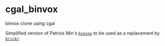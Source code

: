 # cgal_binvox
binvox clone using cgal

Simplified version of Patrick Min's [`binvox`](https://www.patrickmin.com/binvox/) to be used as a replacement by [`brickr`](https://github.com/Daekkyn/brickr).
